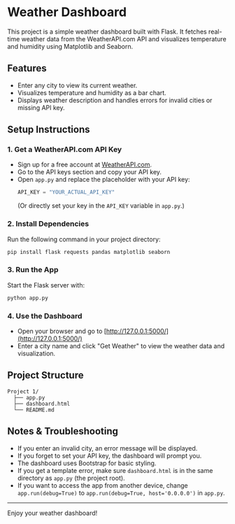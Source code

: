 # Weather Dashboard

This project is a simple weather dashboard built with Flask. It fetches real-time weather data from the WeatherAPI.com API and visualizes temperature and humidity using Matplotlib and Seaborn.

## Features
- Enter any city to view its current weather.
- Visualizes temperature and humidity as a bar chart.
- Displays weather description and handles errors for invalid cities or missing API key.

## Setup Instructions

### 1. Get a WeatherAPI.com API Key
- Sign up for a free account at [WeatherAPI.com](https://www.weatherapi.com/).
- Go to the API keys section and copy your API key.
- Open `app.py` and replace the placeholder with your API key:
  ```python
  API_KEY = "YOUR_ACTUAL_API_KEY"
  ```
  (Or directly set your key in the `API_KEY` variable in `app.py`.)

### 2. Install Dependencies
Run the following command in your project directory:
```bash
pip install flask requests pandas matplotlib seaborn
```

### 3. Run the App
Start the Flask server with:
```bash
python app.py
```

### 4. Use the Dashboard
- Open your browser and go to [http://127.0.0.1:5000/](http://127.0.0.1:5000/)
- Enter a city name and click "Get Weather" to view the weather data and visualization.

## Project Structure
```
Project 1/
  ├── app.py
  ├── dashboard.html
  └── README.md
```

## Notes & Troubleshooting
- If you enter an invalid city, an error message will be displayed.
- If you forget to set your API key, the dashboard will prompt you.
- The dashboard uses Bootstrap for basic styling.
- If you get a template error, make sure `dashboard.html` is in the same directory as `app.py` (the project root).
- If you want to access the app from another device, change `app.run(debug=True)` to `app.run(debug=True, host='0.0.0.0')` in `app.py`.

---
Enjoy your weather dashboard! 
